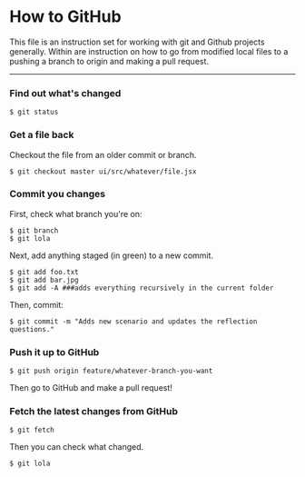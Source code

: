 # How to GitHub
This file is an instruction set for working with git and Github projects generally. Within are instruction on how to go from modified local files to a pushing a branch to origin and making a pull request.

---------------------------------------

  ### Find out what's changed
  ```
  $ git status
  ```



  ### Get a file back
  Checkout the file from an older commit or branch.

  ```
  $ git checkout master ui/src/whatever/file.jsx
  ```



  ### Commit you changes
  First, check what branch you're on:
  ```
  $ git branch
  $ git lola
  ```

  Next, add anything staged (in green) to a new commit.
  ```
  $ git add foo.txt
  $ git add bar.jpg
  $ git add -A ###adds everything recursively in the current folder
  ```

  Then, commit:
  ```
  $ git commit -m "Adds new scenario and updates the reflection questions."
  ```


  ### Push it up to GitHub
  ```
  $ git push origin feature/whatever-branch-you-want
  ```

  Then go to GitHub and make a pull request!


  ### Fetch the latest changes from GitHub
  ```
  $ git fetch
  ```

  Then you can check what changed.

  ```
  $ git lola
  ```
